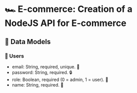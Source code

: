 # 🏎️ E-commerce: Creation of a NodeJS API for E-commerce

## 📝 Data Models

### 👥 Users
- email: String, required, unique. 📧
- password: String, required. 🔒
- role: Boolean, required (0 = admin, 1 = user). 👤
- name: String, required. 👋